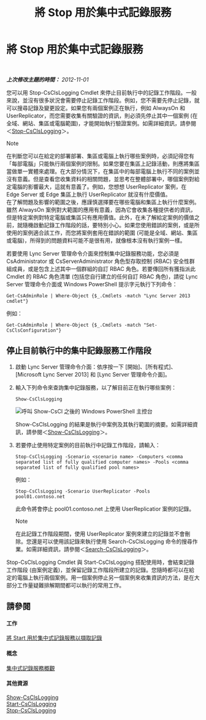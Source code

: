 ﻿---
title: 將 Stop 用於集中式記錄服務
TOCTitle: 將 Stop 用於集中式記錄服務
ms:assetid: 09ac093e-8f30-4874-84b4-12548ac8c898
ms:mtpsurl: https://technet.microsoft.com/zh-tw/library/JJ687964(v=OCS.15)
ms:contentKeyID: 49889933
ms.date: 08/10/2015
mtps_version: v=OCS.15
ms.translationtype: HT
---

# 將 Stop 用於集中式記錄服務

 

_**上次修改主題的時間：** 2012-11-01_

您可以用 Stop-CsClsLogging Cmdlet 來停止目前執行中的記錄工作階段。一般來說，並沒有很多狀況會需要停止記錄工作階段。例如，您不需要先停止記錄，就可以搜尋記錄及變更設定。如果您有兩個案例正在執行，例如 AlwaysOn 和 UserReplicator，而您需要收集有關驗證的資訊，則必須先停止其中一個案例 (在全域、網站、集區或電腦範圍)，才能開始執行驗證案例。如需詳細資訊，請參閱＜[Stop-CsClsLogging](https://docs.microsoft.com/en-us/powershell/module/skype/Stop-CsClsLogging)＞。

> [!NOTE]
> 在判斷您可以在給定的部署部署、集區或電腦上執行哪些案例時，必須記得您有「每部電腦」只能執行兩個案例的限制。如果您要在集區上記錄活動，則應將集區當做單一實體來處理。在大部分情況下，在集區中的每部電腦上執行不同的案例並沒有意義。但是查看您收集資料的相關問題，並思考在整體部署中，哪個案例對給定電腦的影響最大，這就有意義了。例如，您想想 UserReplicator 案例，在 Edge Server 或 Edge 集區上執行 UserReplicator 就沒有什麼價值。<br />
> 在了解問題及影響的範圍之後，應謹慎選擇要在哪些電腦和集區上執行什麼案例。雖然 AlwaysOn 案例對大範圍的應用有意義，因為它會收集各種提供者的資訊，但是特定案例對特定電腦或集區只有應用價值。此外，在未了解給定案例的價值之前，就隨機啟動記錄工作階段的話，要特別小心。如果您使用錯誤的案例，或是所使用的案例適合該工作，而您將案例套用在錯誤的範圍 (可能是全域、網站、集區或電腦)，所得到的問題資料可能不是很有用，就像根本沒有執行案例一樣。


若要使用 Lync Server 管理命令介面來控制集中記錄服務功能，您必須是 CsAdministrator 或 CsServerAdministrator 角色型存取控制 (RBAC) 安全性群組成員，或是包含上述其中一個群組的自訂 RBAC 角色。若要傳回所有獲指派此 Cmdlet 的 RBAC 角色清單 (包括您自行建立的任何自訂 RBAC 角色)，請從 Lync Server 管理命令介面或 Windows PowerShell 提示字元執行下列命令：

    Get-CsAdminRole | Where-Object {$_.Cmdlets -match "Lync Server 2013 cmdlet"}

例如：

    Get-CsAdminRole | Where-Object {$_.Cmdlets -match "Set-CsClsConfiguration"}

## 停止目前執行中的集中記錄服務工作階段

1.  啟動 Lync Server 管理命令介面：依序按一下 \[開始\]、\[所有程式\]、\[Microsoft Lync Server 2013\] 和 \[Lync Server 管理命令介面\]。

2.  輸入下列命令來查詢集中記錄服務，以了解目前正在執行哪些案例：
    
        Show-CsClsLogging
    
    ![呼叫 Show-CsCl 之後的 Windows PowerShell 主控台](images/JJ687964.eb190c32-529c-4277-a731-52c47d22d8fa(OCS.15).jpg "呼叫 Show-CsCl 之後的 Windows PowerShell 主控台")
    
    Show-CsClsLogging 的結果是執行中案例及其執行範圍的摘要。如需詳細資訊，請參閱＜[Show-CsClsLogging](https://docs.microsoft.com/en-us/powershell/module/skype/Show-CsClsLogging)＞。

3.  若要停止使用特定案例的目前執行中記錄工作階段，請輸入：
    
        Stop-CsClsLogging -Scenario <scenario name> -Computers <comma separated list of fully qualified computer names> -Pools <comma separated list of fully qualified pool names>
    
    例如：
    
        Stop-CsClsLogging -Scenario UserReplicator -Pools pool01.contoso.net
    
    此命令將會停止 pool01.contoso.net 上使用 UserReplicatior 案例的記錄。
    
    > [!NOTE]  
    > 在此記錄工作階段期間，使用 UserReplicator 案例來建立的記錄並不會刪除。您還是可以使用該記錄來執行使用 Search-CsClsLogging 命令的搜尋作業。如需詳細資訊，請參閱＜<a href="https://docs.microsoft.com/en-us/powershell/module/skype/Search-CsClsLogging">Search-CsClsLogging</a>＞。
    


Stop-CsClsLogging Cmdlet 與 Start-CsClsLogging 搭配使用時，會結束記錄工作階段 (由案例定義)，並保留記錄工作階段所建立的記錄。您隨時都可以在給定的電腦上執行兩個案例。用一個案例停止另一個案例來收集資訊的方法，是在大部分工作量疑難排解期間都可以執行的常用工作。

## 請參閱

#### 工作

[將 Start 用於集中式記錄服務以擷取記錄](lync-server-2013-using-start-for-the-centralized-logging-service-to-capture-logs.md)  

#### 概念

[集中式記錄服務概觀](lync-server-2013-overview-of-the-centralized-logging-service.md)  

#### 其他資源

[Show-CsClsLogging](https://docs.microsoft.com/en-us/powershell/module/skype/Show-CsClsLogging)  
[Start-CsClsLogging](https://docs.microsoft.com/en-us/powershell/module/skype/Start-CsClsLogging)  
[Stop-CsClsLogging](https://docs.microsoft.com/en-us/powershell/module/skype/Stop-CsClsLogging)

